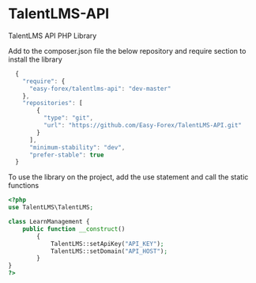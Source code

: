 # TalentLMS-API
TalentLMS API PHP Library

Add to the composer.json file the below repository and require section to install the library

```javascript
  {
    "require": {
      "easy-forex/talentlms-api": "dev-master"
    },
    "repositories": [
    	{
    	  "type": "git",
    	  "url": "https://github.com/Easy-Forex/TalentLMS-API.git"
    	}
      ],
      "minimum-stability": "dev",
      "prefer-stable": true   
  }
```

To use the library on the project, add the use statement and call the static functions

```php
<?php
use TalentLMS\TalentLMS;

class LearnManagement {
    public function __construct()
    	{
    		TalentLMS::setApiKey("API_KEY");
    		TalentLMS::setDomain("API_HOST");
    	}
}
?>
```